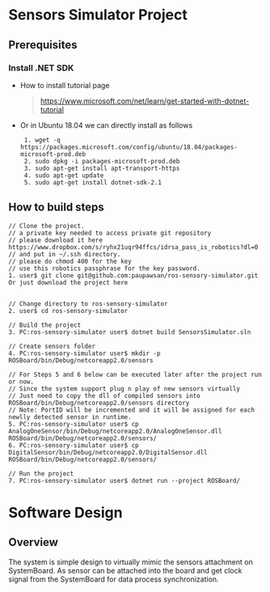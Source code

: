 # Sensors Simulator Project

## Prerequisites
### Install .NET SDK
 * How to install tutorial page
   > https://www.microsoft.com/net/learn/get-started-with-dotnet-tutorial

 * Or in Ubuntu 18.04 we can directly install as follows
  
        1. wget -q https://packages.microsoft.com/config/ubuntu/18.04/packages-microsoft-prod.deb
        2. sudo dpkg -i packages-microsoft-prod.deb
        3. sudo apt-get install apt-transport-https
        4. sudo apt-get update
        5. sudo apt-get install dotnet-sdk-2.1


## How to build steps
```
// Clone the project.
// a private key needed to access private git repository
// please download it here https://www.dropbox.com/s/ryhx21uqr94ffcs/idrsa_pass_is_robotics?dl=0
// and put in ~/.ssh directory.
// please do chmod 400 for the key
// use this robotics passphrase for the key password.
1. user$ git clone git@github.com:paupawsan/ros-sensory-simulator.git
Or just download the project here


// Change directory to ros-sensory-simulator
2. user$ cd ros-sensory-simulator

// Build the project
3. PC:ros-sensory-simulator user$ dotnet build SensorsSimulator.sln

// Create sensors folder
4. PC:ros-sensory-simulator user$ mkdir -p ROSBoard/bin/Debug/netcoreapp2.0/sensors

// For Steps 5 and 6 below can be executed later after the project run or now.
// Since the system support plug n play of new sensors virtually
// Just need to copy the dll of compiled sensors into ROSBoard/bin/Debug/netcoreapp2.0/sensors directory
// Note: PortID will be incremented and it will be assigned for each newlly detected sensor in runtime.
5. PC:ros-sensory-simulator user$ cp AnalogOneSensor/bin/Debug/netcoreapp2.0/AnalogOneSensor.dll ROSBoard/bin/Debug/netcoreapp2.0/sensors/
6. PC:ros-sensory-simulator user$ cp DigitalSensor/bin/Debug/netcoreapp2.0/DigitalSensor.dll ROSBoard/bin/Debug/netcoreapp2.0/sensors/

// Run the project
7. PC:ros-sensory-simulator user$ dotnet run --project ROSBoard/
``` 

# Software Design 
## Overview
The system is simple design to virtually mimic the sensors attachment on SystemBoard.
As sensor can be attached into the board and get clock signal from the SystemBoard for data process synchronization.
 